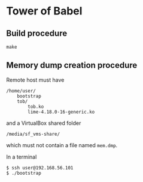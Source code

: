 # Tower of Babel

## Build procedure

```
make
```

## Memory dump creation procedure

Remote host must have

```
/home/user/
    bootstrap
    tob/
        tob.ko
        lime-4.18.0-16-generic.ko
```

and a VirtualBox shared folder

```
/media/sf_vms-share/
```

which must not contain a file named `mem.dmp`.

In a terminal

```
$ ssh user@192.168.56.101
$ ./bootstrap
```
